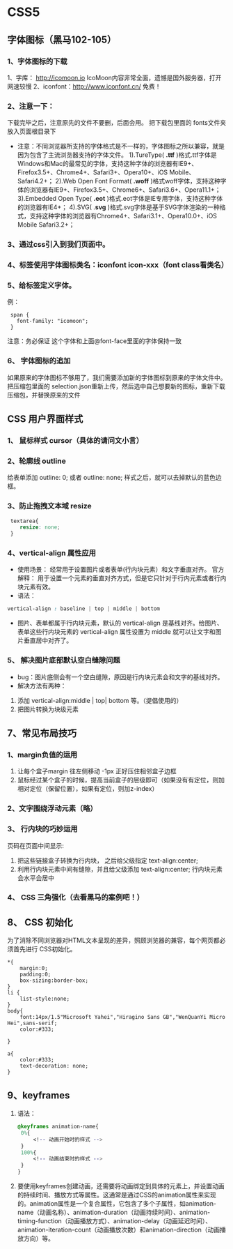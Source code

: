 # CSS5

## 字体图标（黑马102-105）
### 1、字体图标的下载
1、字库： http://icomoon.io
IcoMoon内容非常全面，遗憾是国外服务器，打开网速较慢
2、iconfont：http://www.iconfont.cn/  免费！

### 2、注意一下：
下载完毕之后，注意原先的文件不要删，后面会用。
把下载包里面的 fonts文件夹放入页面根目录下
- 注意：不同浏览器所支持的字体格式是不一样的，字体图标之所以兼容，就是因为包含了主流浏览器支持的字体文件。
1).TureType(  **.ttf**  )格式.ttf字体是Windows和Mac的最常见的字体，支持这种字体的浏览器有IE9+、Firefox3.5+、Chrome4+、Safari3+、Opera10+、iOS Mobile、Safari4.2+；
2).Web Open Font Format( **.woff** )格式woff字体，支持这种字体的浏览器有IE9+、Firefox3.5+、Chrome6+、Safari3.6+、Opera11.1+；
3).Embedded Open Type( **.eot** )格式.eot字体是IE专用字体，支持这种字体的浏览器有IE4+；
4).SVG(  .**svg**  )格式.svg字体是基于SVG字体渲染的一种格式，支持这种字体的浏览器有Chrome4+、Safari3.1+、Opera10.0+、iOS Mobile Safari3.2+；

### 3、通过css引入到我们页面中。
### 4、标签使用字体图标类名：iconfont icon-xxx（font class看类名）
### 5、给标签定义字体。
例：
  ```
   span {
     font-family: "icomoon";
   }
  ```
  注意：务必保证 这个字体和上面@font-face里面的字体保持一致 

### 6、 字体图标的追加
如果原来的字体图标不够用了，我们需要添加新的字体图标到原来的字体文件中。
把压缩包里面的 selection.json重新上传，然后选中自己想要新的图标，重新下载压缩包，并替换原来的文件


##  CSS 用户界面样式
### 1、 鼠标样式 cursor（具体的请问文小言）
### 2、轮廓线 outline
给表单添加 outline: 0;   或者  outline: none; 样式之后，就可以去掉默认的蓝色边框。
### 3、防止拖拽文本域 resize
```css
 textarea{ 
 	resize: none;
 }
```
### 4、vertical-align 属性应用

- 使用场景： 经常用于设置图片或者表单(行内块元素）和文字垂直对齐。
官方解释： 用于设置一个元素的垂直对齐方式，但是它只针对于行内元素或者行内块元素有效。
- 语法：
```css
vertical-align : baseline | top | middle | bottom 
```
- 图片、表单都属于行内块元素，默认的 vertical-align 是基线对齐。给图片、表单这些行内块元素的 vertical-align 属性设置为 middle 就可以让文字和图片垂直居中对齐了。

### 5、 解决图片底部默认空白缝隙问题
- bug：图片底侧会有一个空白缝隙，原因是行内块元素会和文字的基线对齐。
- 解决方法有两种：
1. 添加 vertical-align:middle | top| bottom 等。（提倡使用的）
2. 把图片转换为块级元素

## 7、常见布局技巧
### 1、margin负值的运用
1. 让每个盒子margin 往左侧移动 -1px 正好压住相邻盒子边框
2. 鼠标经过某个盒子的时候，提高当前盒子的层级即可（如果没有有定位，则加相对定位（保留位置），如果有定位，则加z-index）
### 2、文字围绕浮动元素（略）
### 3、 行内块的巧妙运用
页码在页面中间显示:
1. 把这些链接盒子转换为行内块， 之后给父级指定  text-align:center;
2. 利用行内块元素中间有缝隙，并且给父级添加 text-align:center; 行内块元素会水平会居中
### 4、 CSS 三角强化（去看黑马的案例吧！）

## 8、 CSS 初始化
为了消除不同浏览器对HTML文本呈现的差异，照顾浏览器的兼容，每个网页都必须首先进行 CSS初始化。
```
*{
    margin:0;
    padding:0;
    box-sizing:border-box;
}
li {
    list-style:none;
}
body{
    font:14px/1.5"Microsoft Yahei","Hiragino Sans GB","WenQuanYi Micro Hei",sans-serif;
    color:#333;

}

a{
    color:#333;
    text-decoration: none;
}
```
## 9、keyframes
1. 语法：
   ```css
   @keyframes animation-name{
    0%{
        <!-- 动画开始时的样式 -->
    }
    100%{
        <!-- 动画结束时的样式 -->
    }
   }
   ```
2. 要使用keyframes创建动画，还需要将动画绑定到具体的元素上，并设置动画的持续时间、播放方式等属性。这通常是通过CSS的animation属性来实现的。animation属性是一个复合属性，它包含了多个子属性，如animation-name（动画名称）、animation-duration（动画持续时间）、animation-timing-function（动画播放方式）、animation-delay（动画延迟时间）、animation-iteration-count（动画播放次数）和animation-direction（动画播放方向）等。
